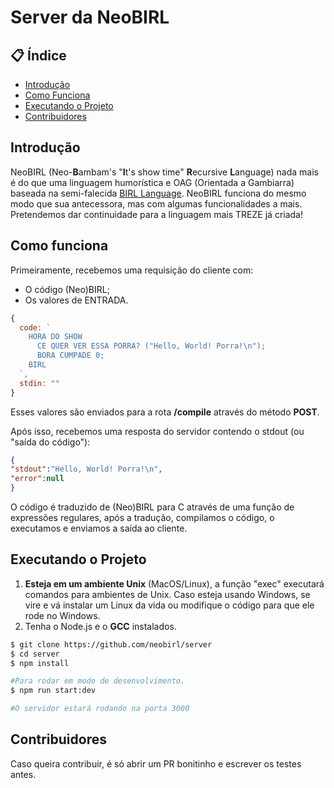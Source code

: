 # Server da NeoBIRL

## 📋 Índice

- [Introdução](#introdução)
- [Como Funciona](#como-funciona)
- [Executando o Projeto](#executando-o-projeto)
- [Contribuidores](#contribuidores)


## Introdução

NeoBIRL (Neo-<b>B</b>ambam's "<b>I</b>t's show time" <b>R</b>ecursive <b>L</b>anguage) nada mais é do que uma linguagem humorística e OAG (Orientada a Gambiarra)
baseada na semi-falecida <a href="https://github.com/birl-language/" target="_blank">BIRL Language</a>. NeoBIRL funciona do mesmo modo que sua antecessora, mas com algumas funcionalidades a mais. Pretendemos dar continuidade para a linguagem mais TREZE já criada!

## Como funciona

Primeiramente, recebemos uma requisição do cliente com:
- O código (Neo)BIRL;
- Os valores de ENTRADA.

```javascript
{
  code: `
    HORA DO SHOW
      CE QUER VER ESSA PORRA? ("Hello, World! Porra!\n");
      BORA CUMPADE 0;
    BIRL
  `,
  stdin: ""
}
```

Esses valores são enviados para a rota <b>/compile</b> através do método <b>POST</b>.

Após isso, recebemos uma resposta do servidor contendo o stdout (ou "saída do código"):

```json
{
"stdout":"Hello, World! Porra!\n",
"error":null
}
```

O código é traduzido de (Neo)BIRL para C através de uma função de expressões regulares, após a tradução, compilamos o código, o executamos e enviamos a saída ao cliente.

## Executando o Projeto

1. <b>Esteja em um ambiente Unix</b> (MacOS/Linux), a função "exec" executará comandos para ambientes de Unix. Caso esteja usando Windows, se vire e vá instalar um Linux da vida ou modifique o código para que ele rode no Windows. 
2. Tenha o Node.js e o <b>GCC</b> instalados.
```bash 
$ git clone https://github.com/neobirl/server
$ cd server
$ npm install

#Para rodar em modo de desenvolvimento.
$ npm run start:dev

#O servidor estará rodando na porta 3000
```

## Contribuidores

Caso queira contribuir, é só abrir um PR bonitinho e escrever os testes antes.



